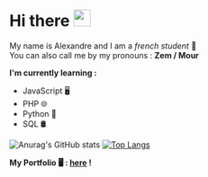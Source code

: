 # Hi there <img src="https://raw.githubusercontent.com/MartinHeinz/MartinHeinz/master/wave.gif" width="30px" height="30px" />

My name is Alexandre and I am a *french student* 🥖 </br>
You can also call me by my pronouns : **Zem / Mour**

**I'm currently learning :** 
  - JavaScript 🖥️
  - PHP 🌐
  - Python 🐍
  - SQL 🛢️

<!--  
[![Anurag's GitHub stats](https://github-readme-stats.vercel.app/api?username=AlexDesout)](https://github.com/anuraghazra/github-readme-stats)
-->
![Anurag's GitHub stats](https://github-readme-stats.vercel.app/api?username=AlexDesout&show_icons=true&theme=synthwave)
[![Top Langs](https://github-readme-stats.vercel.app/api/top-langs/?username=Alexdesout&layout=compact)](https://github.com/anuraghazra/github-readme-stats)

**My Portfolio 🖥️ : [here](https://alexdesout.github.io/Mon-site-web/) !**










<!--
**AlexDesout/AlexDesout** is a ✨ _special_ ✨ repository because its `README.md` (this file) appears on your GitHub profile.

Here are some ideas to get you started:

- 🔭 I’m currently working on ...
- 🌱 I’m currently learning ...
- 👯 I’m looking to collaborate on ...
- 🤔 I’m looking for help with ...
- 💬 Ask me about ...
- 📫 How to reach me: ...
- 😄 Pronouns: lm / ao
- ⚡ Fun fact: ...
-->
